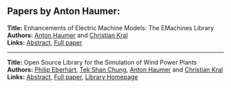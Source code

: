 <h2>Papers by Anton Haumer:</h2>
<p>
<b>Title:</b> Enhancements of Electric Machine Models: The EMachines Library<br />
<b>Authors:</b> <a href="../authors/author_128.html">Anton Haumer</a> and <a href="../authors/author_166.html">Christian Kral</a><br />
<b>Links:</b> <a href="../abstracts/abstract_55.pdf">Abstract</a>, <a href="../submissions/ecp15118509_HaumerKral.pdf">Full paper</a>
</p>
<hr />
<p>
<b>Title:</b> Open Source Library for the Simulation of Wind Power Plants<br />
<b>Authors:</b> <a href="../authors/author_75.html">Philip Eberhart</a>, <a href="../authors/author_51.html">Tek Shan Chung</a>, <a href="../authors/author_128.html">Anton Haumer</a> and <a href="../authors/author_166.html">Christian Kral</a><br />
<b>Links:</b> <a href="../abstracts/abstract_101.pdf">Abstract</a>, <a href="../submissions/ecp15118929_EberhartChungHaumerKral.pdf">Full paper</a>, <a href="https://github.com/christiankral/WindPowerPlants">Library Homepage</a>
</p>